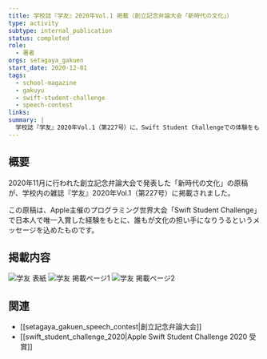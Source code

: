 ```yaml
---
title: 学校誌『学友』2020年Vol.1 掲載（創立記念弁論大会「新時代の文化」）
type: activity
subtype: internal_publication
status: completed
role:
  - 著者
orgs: setagaya_gakuen
start_date: 2020-12-01
tags:
  - school-magazine
  - gakuyu
  - swift-student-challenge
  - speech-contest
links: 
summary: |
  学校誌『学友』2020年Vol.1（第227号）に、Swift Student Challengeでの体験をもとにした創立記念弁論大会での発表「新時代の文化」が掲載されました。
---
```


## 概要
2020年11月に行われた創立記念弁論大会で発表した「新時代の文化」の原稿が、学校内の雑誌『学友』2020年Vol.1（第227号）に掲載されました。

この原稿は、Apple主催のプログラミング世界大会「Swift Student Challenge」で日本人で唯一入賞した経験をもとに、誰もが文化の担い手になりうるというメッセージを込めたものです。

## 掲載内容
![学友 表紙](linked_assets/10_Achievements/media/gakuyu_2020_vol1_ssc_article/gakuyu_cover.jpg)
![学友 掲載ページ1](linked_assets/10_Achievements/media/gakuyu_2020_vol1_ssc_article/gakuyu_page_1.jpg)
![学友 掲載ページ2](linked_assets/10_Achievements/media/gakuyu_2020_vol1_ssc_article/gakuyu_page_2.jpg)

## 関連
- [[setagaya_gakuen_speech_contest|創立記念弁論大会]]
- [[swift_student_challenge_2020|Apple Swift Student Challenge 2020 受賞]]
